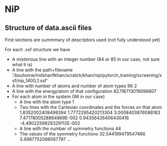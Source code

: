 # NiP

## Structure of data.ascii files

First sections are summmary of descriptors used (not fully understood yet)

For each .xsf structure we have
* A misterious line with an integer number (84 or 85 in our case, not sure what it is)
* A line with the path+filename
    '/bsuhome/mdsharifkhan/scratch/khan/nip/pytorch_training/screening/xsf/nip_1400_1.xsf'
* A line with number of atoms and number of atom types
    96           2
* A line with the energy/atom of that configuration
   82.116713019096807     
* For each atom in the system (96 in our case)
    * A line with the atom type 
        1
    * Two lines with the Cartesian coordinates and the forces on that atom
       1.8352002409498394        1.7772295420213304        3.0008403876088163     
       7.4717800528864869E-002  0.94356426406430416       -4.4902259829329112E-002
    * A line with the number of symmetry functions
       44
    * The values of the symmetry functions
       32.544199479547466        3.4987752098567797      ...
